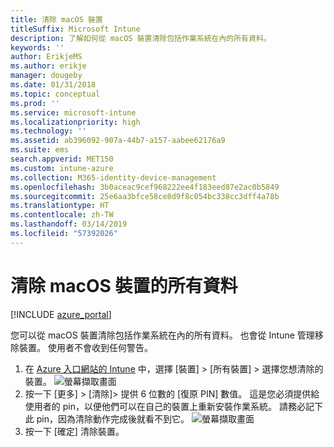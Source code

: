 ```yaml
---
title: 清除 macOS 裝置
titleSuffix: Microsoft Intune
description: 了解如何從 macOS 裝置清除包括作業系統在內的所有資料。
keywords: ''
author: ErikjeMS
ms.author: erikje
manager: dougeby
ms.date: 01/31/2018
ms.topic: conceptual
ms.prod: ''
ms.service: microsoft-intune
ms.localizationpriority: high
ms.technology: ''
ms.assetid: ab396092-907a-44b7-a157-aabee62176a9
ms.suite: ems
search.appverid: MET150
ms.custom: intune-azure
ms.collection: M365-identity-device-management
ms.openlocfilehash: 3b0aceac9cef968222ee4f183eed87e2ac0b5849
ms.sourcegitcommit: 25e6aa3bfce58ce8d9f8c054bc338cc3dff4a78b
ms.translationtype: HT
ms.contentlocale: zh-TW
ms.lasthandoff: 03/14/2019
ms.locfileid: "57392026"
---
```

# <a name="erase-all-data-from-a-macos-device"></a>清除 macOS 裝置的所有資料

[!INCLUDE [azure_portal](./includes/azure_portal.md)]

您可以從 macOS 裝置清除包括作業系統在內的所有資料。 也會從 Intune 管理移除裝置。 使用者不會收到任何警告。

1. 在 [Azure 入口網站的 Intune](https://aka.ms/intuneportal) 中，選擇 [裝置] > [所有裝置] > 選擇您想清除的裝置。
![螢幕擷取畫面](./media/device-erase/choosedevice.png)
2. 按一下 [更多] > [清除]> 提供 6 位數的 [復原 PIN] 數值。 這是您必須提供給使用者的 pin，以便他們可以在自己的裝置上重新安裝作業系統。 請務必記下此 pin，因為清除動作完成後就看不到它。
![螢幕擷取畫面](./media/device-erase/providepin.png)
3. 按一下 [確定] 清除裝置。
